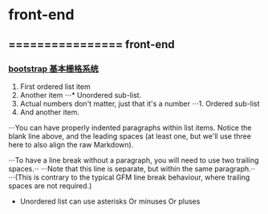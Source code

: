 # front-end
================
front-end
---------
### [bootstrap 基本栅格系统](https://htmlpreview.github.io/?https://github.com/xiaohuwu/front-end/blob/master/bootstrap-exercise/basic.html)

1. First ordered list item
2. Another item
⋅⋅⋅* Unordered sub-list. 
1. Actual numbers don't matter, just that it's a number
⋅⋅⋅1. Ordered sub-list
4. And another item.

⋅⋅⋅You can have properly indented paragraphs within list items. Notice the blank line above, and the leading spaces (at least one, but we'll use three here to also align the raw Markdown).

⋅⋅⋅To have a line break without a paragraph, you will need to use two trailing spaces.⋅⋅
⋅⋅⋅Note that this line is separate, but within the same paragraph.⋅⋅
⋅⋅⋅(This is contrary to the typical GFM line break behaviour, where trailing spaces are not required.)

* Unordered list can use asterisks
Or minuses
Or pluses
